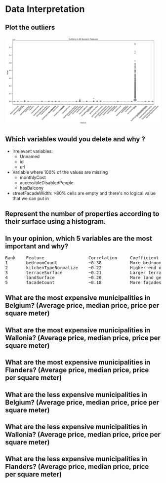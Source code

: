 # Data Interpretation

## Plot the outliers

![Outliers in All Numeric Features](../plots/all_features_outliers.png)

## Which variables would you delete and why ?

- Irrelevant variables:
    - Unnamed
    - id
    - url 
- Variable where 100% of the values are missing 
    - monthlyCost
    - accessibleDisabledPeople
    - hasBalcony
- streetFacadeWidth: >80% cells are empty and there's no logical value that we can put in

## Represent the number of properties according to their surface using a histogram.

## In your opinion, which 5 variables are the most important and why?

<pre>
Rank	Feature	                Correlation     Coefficient	Interpretation
1	    bedroomCount	        ~0.38	        More bedrooms tend to significantly increase the property's price.
2	    kitchenTypeNormalize	~0.22	        Higher-end or fully equipped kitchens are associated with higher prices.
3	    terraceSurface	        ~0.21	        Larger terraces add value to the property.
4	    landSurface	            ~0.20	        More land generally means a more valuable property.
5	    facadeCount	            ~0.18	        More façades (e.g., corner properties) tend to be more expensive.
</pre>

## What are the most expensive municipalities in Belgium? (Average price, median price, price per square meter)

## What are the most expensive municipalities in Wallonia? (Average price, median price, price per square meter)

## What are the most expensive municipalities in Flanders? (Average price, median price, price per square meter)

## What are the less expensive municipalities in Belgium? (Average price, median price, price per square meter)

## What are the less expensive municipalities in Wallonia? (Average price, median price, price per square meter)

## What are the less expensive municipalities in Flanders? (Average price, median price, price per square meter)

